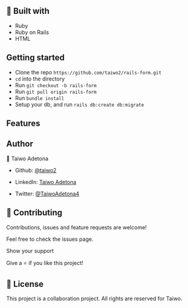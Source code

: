 
## 🔧 Built with<a name = "built_using"></a>

- Ruby
- Ruby on Rails
- HTML

## Getting started

- Clone the repo `https://github.com/taiwo2/rails-form.git`
- `cd` into the directory
- Run `git checkout -b rails-form`
- Run `git pull origin rails-form`
- Run `bundle install`
- Setup your db, and run `rails db:create db:migrate`

## Features




## Author

👤 Taiwo Adetona

- Github: [@taiwo2](https://github.com/taiwo2)

- LinkedIn: [Taiwo Adetona](https://www.linkedin.com/in/taiwo-adetona/)

- Twitter: [@TaiwoAdetona4](https://twitter.com/TaiwoAdetona4/)

## 🤝 Contributing

Contributions, issues and feature requests are welcome!

Feel free to check the issues page.

Show your support

Give a ⭐️ if you like this project!

## 📝 License

This project is a collaboration project. All rights are reserved for Taiwo.